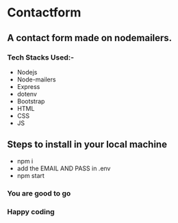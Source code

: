 # Contactform
## A contact form made on nodemailers.
### Tech Stacks Used:-
* Nodejs
* Node-mailers
* Express
* dotenv
* Bootstrap
* HTML
* CSS
* JS

## Steps to install in your local machine
* npm i
* add the EMAIL AND PASS in .env
* npm start

### You are good to go
### Happy coding
